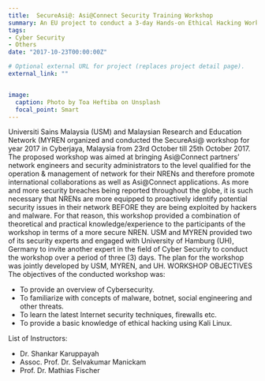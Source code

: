 ```yaml
---
title:  SecureAsi@: Asi@Connect Security Training Workshop
summary: An EU project to conduct a 3-day Hands-on Ethical Hacking Workshop for National Research Education Networks.
tags:
- Cyber Security
- Others
date: "2017-10-23T00:00:00Z"

# Optional external URL for project (replaces project detail page).
external_link: ""


image:
  caption: Photo by Toa Heftiba on Unsplash
  focal_point: Smart
---
```

Universiti Sains Malaysia (USM) and Malaysian Research and Education Network (MYREN organized and conducted the SecureAsi@ workshop for year 2017 in Cyberjaya, Malaysia from 23rd October till 25th October 2017.
The proposed workshop was aimed at bringing Asi@Connect partners’ network engineers and security administrators to the level qualified for the operation & management of network for their NRENs and therefore promote international collaborations as well as Asi@Connect applications. 
As more and more security breaches being reported throughout the globe, it is such necessary that NRENs are more equipped to proactively identify potential security issues in their network BEFORE they are being exploited by hackers and malware. For that reason, this workshop provided a combination of theoretical and practical knowledge/experience to the participants of the workshop in terms of a more secure NREN. 
USM and MYREN provided two of its security experts and engaged with University of Hamburg (UH), Germany to invite another expert in the field of Cyber Security to conduct the workshop over a period of three (3) days. The plan for the workshop was jointly developed by USM, MYREN, and UH.
WORKSHOP OBJECTIVES
The objectives of the conducted workshop was: 
- To provide an overview of Cybersecurity.
- To familiarize with concepts of malware, botnet, social engineering and other threats.
- To learn the latest Internet security techniques, firewalls etc.
- To provide a basic knowledge of ethical hacking using Kali Linux.
    
List of Instructors:
- Dr. Shankar Karuppayah
- Assoc. Prof. Dr. Selvakumar Manickam
- Prof. Dr. Mathias Fischer
